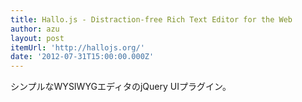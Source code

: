 ```yaml
---
title: Hallo.js - Distraction-free Rich Text Editor for the Web
author: azu
layout: post
itemUrl: 'http://hallojs.org/'
date: '2012-07-31T15:00:00.000Z'
---
```

シンプルなWYSIWYGエディタのjQuery UIプラグイン。
